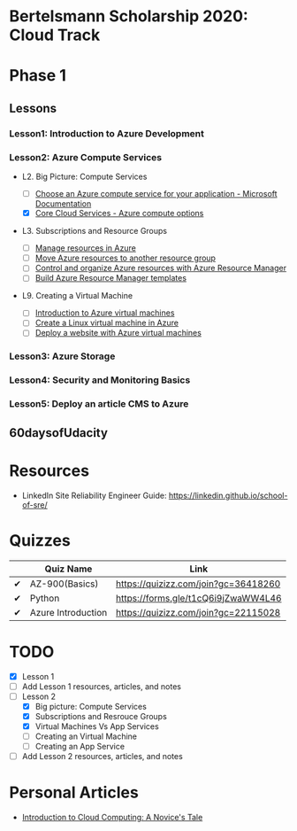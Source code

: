 # Bertelsmann Scholarship 2020: Cloud Track
# Phase 1
## Lessons
### Lesson1: Introduction to Azure Development
### Lesson2: Azure Compute Services
- L2. Big Picture: Compute Services
    - [ ] [Choose an Azure compute service for your application - Microsoft Documentation](https://docs.microsoft.com/en-us/azure/architecture/guide/technology-choices/compute-decision-tree?WT.mc_id=udacity_learn-wwl&source=docs)
    - [x] [Core Cloud Services - Azure compute options](https://docs.microsoft.com/en-us/learn/modules/intro-to-azure-compute/?WT.mc_id=udacity_learn-wwl)
- L3. Subscriptions and Resource Groups
    - [ ] [Manage resources in Azure](https://docs.microsoft.com/en-us/learn/paths/manage-resources-in-azure/?WT.mc_id=udacity_learn-wwl)
    - [ ] [Move Azure resources to another resource group](https://docs.microsoft.com/en-us/learn/modules/move-azure-resources-another-resource-group/?WT.mc_id=udacity_learn-wwl)
    - [ ] [Control and organize Azure resources with Azure Resource Manager](https://docs.microsoft.com/en-us/learn/modules/control-and-organize-with-azure-resource-manager/?WT.mc_id=udacity_learn-wwl)
    - [ ] [Build Azure Resource Manager templates](https://docs.microsoft.com/en-us/learn/modules/build-azure-vm-templates/?WT.mc_id=udacity_learn-wwl)
    
- L9. Creating a Virtual Machine

    - [ ] [Introduction to Azure virtual machines](https://docs.microsoft.com/en-us/learn/modules/intro-to-azure-virtual-machines/?WT.mc_id=udacity_learn-wwl)
    - [ ] [Create a Linux virtual machine in Azure](https://docs.microsoft.com/en-us/learn/modules/create-linux-virtual-machine-in-azure/?WT.mc_id=udacity_learn-wwl)
    - [ ] [Deploy a website with Azure virtual machines](https://docs.microsoft.com/en-us/learn/paths/deploy-a-website-with-azure-virtual-machines/?WT.mc_id=udacity_learn-wwl)
    
### Lesson3: Azure Storage
### Lesson4: Security and Monitoring Basics
### Lesson5: Deploy an article CMS to Azure

## 60daysofUdacity

# Resources
- LinkedIn Site Reliability Engineer Guide: https://linkedin.github.io/school-of-sre/

# Quizzes

| | Quiz Name | Link |
|---|-----------|------|
|✔| AZ-900(Basics)|https://quizizz.com/join?gc=36418260|
|✔| Python|https://forms.gle/t1cQ6i9jZwaWW4L46|
|✔| Azure Introduction|https://quizizz.com/join?gc=22115028|

# TODO

- [x] Lesson 1
- [ ] Add Lesson 1 resources, articles, and notes
- [ ] Lesson 2
    - [x] Big picture: Compute Services
    - [x] Subscriptions and Resrouce Groups
    - [x] Virtual Machines Vs App Services
    - [ ] Creating an Virtual Machine 
    - [ ] Creating an App Service
- [ ] Add Lesson 2 resources, articles, and notes

# Personal Articles
- [Introduction to Cloud Computing: A Novice's Tale](https://medium.com/ml4e-blogs/introduction-to-cloud-computing-a-novices-tale-180ab44c9f12)
